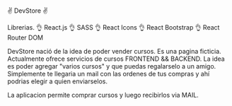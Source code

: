 ✌ DevStore ✌

Librerias.
👌 React.js
👌 SASS
👌 React Icons
👌 React Bootstrap
👌 React Router DOM

DevStore nació de la idea de poder vender cursos. Es una pagina ficticia.
Actualmente ofrece servicios de cursos FRONTEND && BACKEND.
La idea es poder agregar "varios cursos" y que puedas regalarselo a un amigo. Simplemente te llegaria un mail con las ordenes de tus compras y ahí podrias elegir a quien enviarselos.

La aplicacion permite comprar cursos y luego recibirlos via MAIL.
